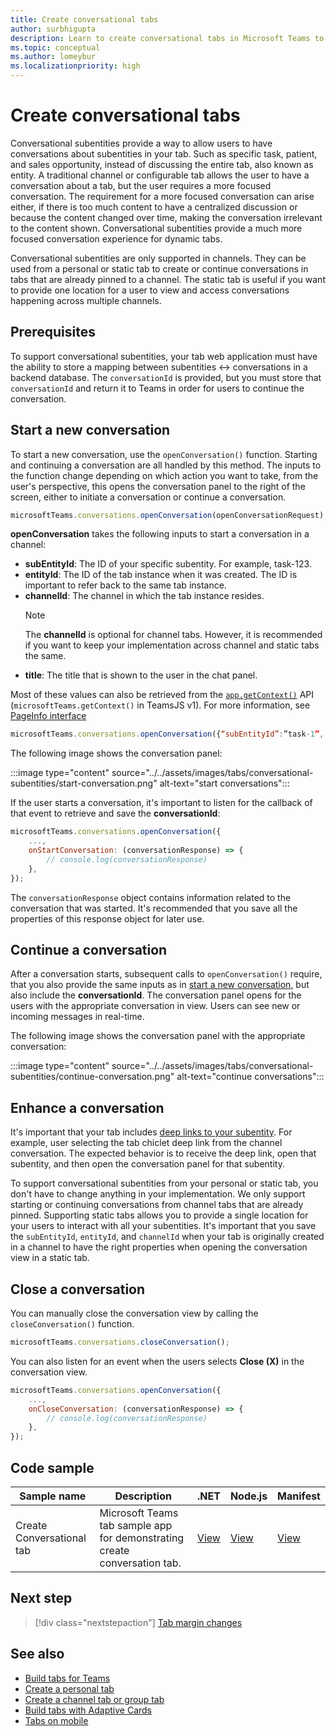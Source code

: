 ```yaml
---
title: Create conversational tabs
author: surbhigupta
description: Learn to create conversational tabs in Microsoft Teams to start, continue, enhance, and close a conversation.
ms.topic: conceptual
ms.author: lomeybur
ms.localizationpriority: high
---
```


# Create conversational tabs

Conversational subentities provide a way to allow users to have conversations about subentities in your tab. Such as specific task, patient, and sales opportunity, instead of discussing the entire tab, also known as entity. A traditional channel or configurable tab allows the user to have a conversation about a tab, but the user requires a more focused conversation. The requirement for a more focused conversation can arise either, if there is too much content to have a centralized discussion or because the content changed over time, making the conversation irrelevant to the content shown. Conversational subentities provide a much more focused conversation experience for dynamic tabs.

Conversational subentities are only supported in channels. They can be used from a personal or static tab to create or continue conversations in tabs that are already pinned to a channel. The static tab is useful if you want to provide one location for a user to view and access conversations happening across multiple channels.

## Prerequisites

To support conversational subentities, your tab web application must have the ability to store a mapping between subentities ↔ conversations in a backend database. The `conversationId` is provided, but you must store that `conversationId` and return it to Teams in order for users to continue the conversation.

## Start a new conversation

To start a new conversation, use the `openConversation()` function. Starting and continuing a conversation are all handled by this method. The inputs to the function change depending on which action you want to take, from the user's perspective, this opens the conversation panel to the right of the screen, either to initiate a conversation or continue a conversation.

``` javascript
microsoftTeams.conversations.openConversation(openConversationRequest);
```

**openConversation** takes the following inputs to start a conversation in a channel:

* **subEntityId**: The ID of your specific subentity. For example, task-123.
* **entityId**: The ID of the tab instance when it was created. The ID is important to refer back to the same tab instance.
* **channelId**: The channel in which the tab instance resides.
   > [!NOTE]
   > The **channelId** is optional for channel tabs. However, it is recommended if you want to keep your implementation across channel and static tabs the same.
* **title**: The title that is shown to the user in the chat panel.

Most of these values can also be retrieved from the [`app.getContext()`](https://learn.microsoft.com/en-us/javascript/api/@microsoft/teams-js/app?view=msteams-client-js-latest#@microsoft-teams-js-app-getcontext) API (`microsoftTeams.getContext()` in TeamsJS v1). For more information, see [PageInfo interface](https://learn.microsoft.com/en-us/javascript/api/@microsoft/teams-js/app.pageinfo?view=msteams-client-js-latest)

```javascript
microsoftTeams.conversations.openConversation({“subEntityId”:”task-1”, “entityId”: “tabInstanceId-1”, “channelId”: ”19:baa6e71f65b948d189bf5c892baa8e5a@thread.skype”, “title”: "Task Title”});
```

The following image shows the conversation panel:

:::image type="content" source="../../assets/images/tabs/conversational-subentities/start-conversation.png" alt-text="start conversations":::

If the user starts a conversation, it's important to listen for the callback of that event to retrieve and save the **conversationId**:

```javascript
⁠microsoftTeams.conversations.openConversation({
    ...,
    onStartConversation: (conversationResponse) => {
        ⁠// console.log(conversationResponse)
    },
});
```

The `conversationResponse` object contains information related to the conversation that was started. It's recommended that you save all the properties of this response object for later use.

## Continue a conversation

After a conversation starts, subsequent calls to `openConversation()` require, that you also provide the same inputs as in [start a new conversation](#start-a-new-conversation), but also include the **conversationId**. The conversation panel opens for the users with the appropriate conversation in view. Users can see new or incoming messages in real-time.

The following image shows the conversation panel with the appropriate conversation:

:::image type="content" source="../../assets/images/tabs/conversational-subentities/continue-conversation.png" alt-text="continue conversations":::

## Enhance a conversation

It's important that your tab includes [deep links to your subentity](~/concepts/build-and-test/deep-links.md). For example, user selecting the tab chiclet deep link from the channel conversation. The expected behavior is to receive the deep link, open that subentity, and then open the conversation panel for that subentity.

To support conversational subentities from your personal or static tab, you don't have to change anything in your implementation. We only support starting or continuing conversations from channel tabs that are already pinned. Supporting static tabs allows you to provide a single location for your users to interact with all your subentities. It's important that you save the `subEntityId`, `entityId`, and `channelId` when your tab is originally created in a channel to have the right properties when opening the conversation view in a static tab.

## Close a conversation

You can manually close the conversation view by calling the `closeConversation()` function.

```javascript
microsoftTeams.conversations.closeConversation();
```

You can also listen for an event when the users selects **Close (X)** in the conversation view.

```javascript
⁠microsoftTeams.conversations.openConversation({
    ...,
    onCloseConversation: (conversationResponse) => {
        ⁠// console.log(conversationResponse)
    },
});
```

## Code sample

| Sample name | Description | .NET |Node.js|Manifest|
|-------------|-------------|------|----|----|
|Create Conversational tab| Microsoft Teams tab sample app for demonstrating create conversation tab. | [View](https://github.com/OfficeDev/Microsoft-Teams-Samples/tree/main/samples/tab-conversations/csharp) |  [View](https://github.com/OfficeDev/Microsoft-Teams-Samples/tree/main/samples/tab-conversations/nodejs) |[View](https://github.com/OfficeDev/Microsoft-Teams-Samples/tree/main/samples/tab-conversations/csharp/demo-manifest/tab-conversations.zip)|

## Next step

> [!div class="nextstepaction"]
> [Tab margin changes](~/resources/removing-tab-margins.md)

## See also

* [Build tabs for Teams](../what-are-tabs.md)
* [Create a personal tab](create-personal-tab.md)
* [Create a channel tab or group tab](create-channel-group-tab.md)
* [Build tabs with Adaptive Cards](build-adaptive-card-tabs.md)
* [Tabs on mobile](~/tabs/design/tabs-mobile.md)
